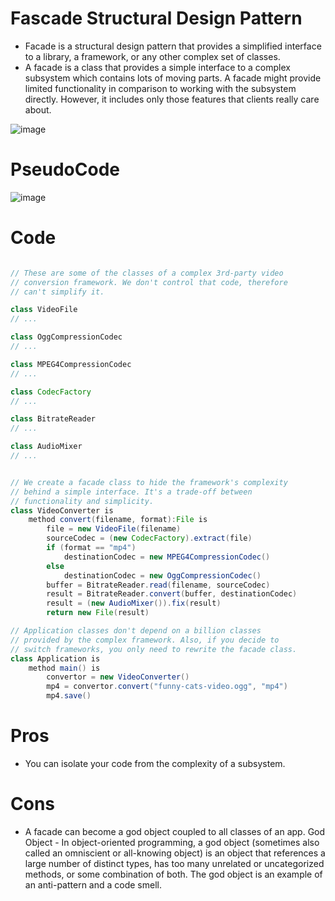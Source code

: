 # Fascade Structural Design Pattern

- Facade is a structural design pattern that provides a simplified interface to a library, a framework, or any other complex set of classes.
- A facade is a class that provides a simple interface to a complex subsystem which contains lots of moving parts. A facade might provide limited functionality in comparison to working with the subsystem directly. However, it includes only those features that clients really care about.

![image](https://github.com/AvadheshChamola/Design-Pattern/assets/43910109/21506efd-d720-4da8-a6bf-69985a194b3d)

# PseudoCode
![image](https://github.com/AvadheshChamola/Design-Pattern/assets/43910109/684db017-a7f6-4545-9942-d75c9707095f)

# Code
```java

// These are some of the classes of a complex 3rd-party video
// conversion framework. We don't control that code, therefore
// can't simplify it.

class VideoFile
// ...

class OggCompressionCodec
// ...

class MPEG4CompressionCodec
// ...

class CodecFactory
// ...

class BitrateReader
// ...

class AudioMixer
// ...


// We create a facade class to hide the framework's complexity
// behind a simple interface. It's a trade-off between
// functionality and simplicity.
class VideoConverter is
    method convert(filename, format):File is
        file = new VideoFile(filename)
        sourceCodec = (new CodecFactory).extract(file)
        if (format == "mp4")
            destinationCodec = new MPEG4CompressionCodec()
        else
            destinationCodec = new OggCompressionCodec()
        buffer = BitrateReader.read(filename, sourceCodec)
        result = BitrateReader.convert(buffer, destinationCodec)
        result = (new AudioMixer()).fix(result)
        return new File(result)

// Application classes don't depend on a billion classes
// provided by the complex framework. Also, if you decide to
// switch frameworks, you only need to rewrite the facade class.
class Application is
    method main() is
        convertor = new VideoConverter()
        mp4 = convertor.convert("funny-cats-video.ogg", "mp4")
        mp4.save()

```

# Pros
- You can isolate your code from the complexity of a subsystem.

# Cons
-  A facade can become a god object coupled to all classes of an app.
God Object - In object-oriented programming, a god object (sometimes also called an omniscient or all-knowing object) is an object that references a large number of distinct types, has too many unrelated or uncategorized methods, or some combination of both. The god object is an example of an anti-pattern and a code smell.
